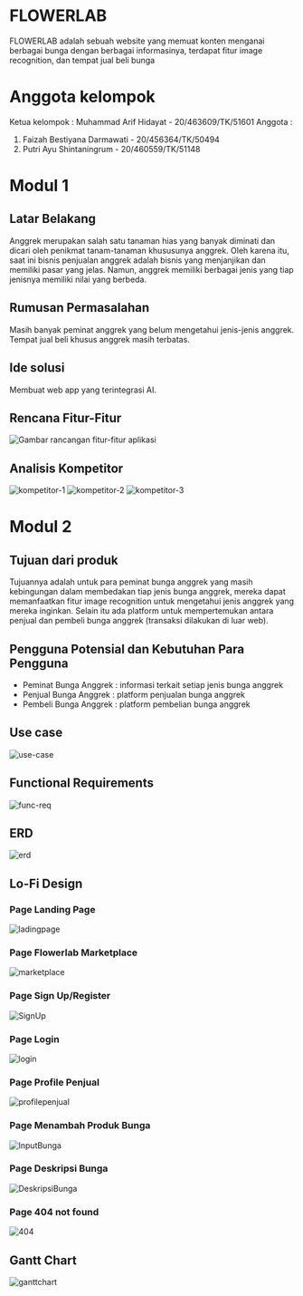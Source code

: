# FLOWERLAB
FLOWERLAB adalah sebuah website yang memuat konten menganai berbagai bunga dengan berbagai informasinya, terdapat fitur image recognition, dan tempat jual beli bunga

# Anggota kelompok
Ketua kelompok : Muhammad Arif Hidayat - 20/463609/TK/51601
Anggota :
1. Faizah Bestiyana Darmawati - 20/456364/TK/50494
2. Putri Ayu Shintaningrum - 20/460559/TK/51148

# Modul 1
## Latar Belakang
Anggrek merupakan salah satu tanaman hias yang banyak diminati dan dicari oleh penikmat tanam-tanaman khususunya anggrek. Oleh karena itu, saat ini bisnis penjualan anggrek adalah bisnis yang menjanjikan dan memiliki pasar yang jelas. Namun, anggrek memiliki berbagai jenis yang tiap jenisnya memiliki nilai yang berbeda. 

## Rumusan Permasalahan
Masih banyak peminat anggrek yang belum mengetahui jenis-jenis anggrek.  
Tempat jual beli khusus anggrek masih terbatas. 

## Ide solusi
Membuat web app yang terintegrasi AI. 

## Rencana Fitur-Fitur
![Gambar rancangan fitur-fitur aplikasi](asset/rancangan-fitur.png)

## Analisis Kompetitor
![kompetitor-1](asset/kompetitor-1.png)
![kompetitor-2](asset/kompetitor-2.png)
![kompetitor-3](asset/kompetitor-3.png)

# Modul 2

## Tujuan dari produk
Tujuannya adalah untuk para peminat bunga anggrek yang masih kebingungan dalam membedakan tiap jenis bunga anggrek, mereka dapat memanfaatkan fitur image recognition untuk mengetahui jenis anggrek yang mereka inginkan. Selain itu ada platform untuk mempertemukan antara penjual dan pembeli bunga anggrek (transaksi dilakukan di luar web).

## Pengguna Potensial dan Kebutuhan Para Pengguna
- Peminat Bunga Anggrek : informasi terkait setiap jenis bunga anggrek
- Penjual Bunga Anggrek : platform penjualan bunga anggrek
- Pembeli Bunga Anggrek : platform pembelian bunga anggrek

## Use case
![use-case](asset/usecase.png)

## Functional Requirements
![func-req](asset/functional-req.png)

## ERD
![erd](asset/erd.png)

## Lo-Fi Design

### Page Landing Page
![ladingpage](asset/pages/Landing_Page.png)

### Page Flowerlab Marketplace
![marketplace](asset/pages/Jual_beli.png)

### Page Sign Up/Register
![SignUp](asset/pages/Sign_up_penjual.png)

### Page Login
![login](asset/pages/Login_penjual.png)

### Page Profile Penjual
![profilepenjual](asset/pages/Profile_Penjual.png)

### Page Menambah Produk Bunga
![InputBunga](asset/pages/Input_bunga.png)

### Page Deskripsi Bunga
![DeskripsiBunga](asset/pages/Deskripsi_bunga.png)

### Page 404 not found
![404](asset/pages/404.png)

## Gantt Chart
![ganttchart](asset/ganchart.png)